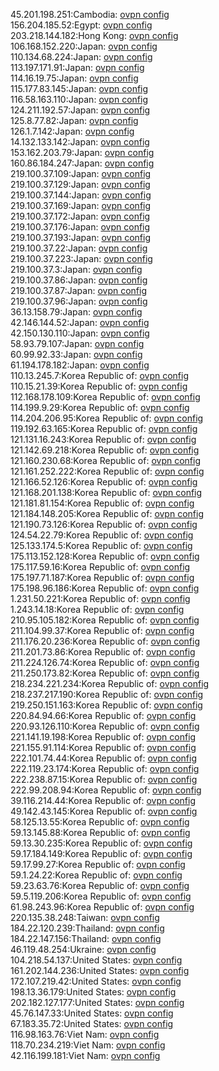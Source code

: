 45.201.198.251:Cambodia: [ovpn config](vpn/45_201_198_251.ovpn)  
156.204.185.52:Egypt: [ovpn config](vpn/156_204_185_52.ovpn)  
203.218.144.182:Hong Kong: [ovpn config](vpn/203_218_144_182.ovpn)  
106.168.152.220:Japan: [ovpn config](vpn/106_168_152_220.ovpn)  
110.134.68.224:Japan: [ovpn config](vpn/110_134_68_224.ovpn)  
113.197.171.91:Japan: [ovpn config](vpn/113_197_171_91.ovpn)  
114.16.19.75:Japan: [ovpn config](vpn/114_16_19_75.ovpn)  
115.177.83.145:Japan: [ovpn config](vpn/115_177_83_145.ovpn)  
116.58.163.110:Japan: [ovpn config](vpn/116_58_163_110.ovpn)  
124.211.192.57:Japan: [ovpn config](vpn/124_211_192_57.ovpn)  
125.8.77.82:Japan: [ovpn config](vpn/125_8_77_82.ovpn)  
126.1.7.142:Japan: [ovpn config](vpn/126_1_7_142.ovpn)  
14.132.133.142:Japan: [ovpn config](vpn/14_132_133_142.ovpn)  
153.162.203.79:Japan: [ovpn config](vpn/153_162_203_79.ovpn)  
160.86.184.247:Japan: [ovpn config](vpn/160_86_184_247.ovpn)  
219.100.37.109:Japan: [ovpn config](vpn/219_100_37_109.ovpn)  
219.100.37.129:Japan: [ovpn config](vpn/219_100_37_129.ovpn)  
219.100.37.144:Japan: [ovpn config](vpn/219_100_37_144.ovpn)  
219.100.37.169:Japan: [ovpn config](vpn/219_100_37_169.ovpn)  
219.100.37.172:Japan: [ovpn config](vpn/219_100_37_172.ovpn)  
219.100.37.176:Japan: [ovpn config](vpn/219_100_37_176.ovpn)  
219.100.37.193:Japan: [ovpn config](vpn/219_100_37_193.ovpn)  
219.100.37.22:Japan: [ovpn config](vpn/219_100_37_22.ovpn)  
219.100.37.223:Japan: [ovpn config](vpn/219_100_37_223.ovpn)  
219.100.37.3:Japan: [ovpn config](vpn/219_100_37_3.ovpn)  
219.100.37.86:Japan: [ovpn config](vpn/219_100_37_86.ovpn)  
219.100.37.87:Japan: [ovpn config](vpn/219_100_37_87.ovpn)  
219.100.37.96:Japan: [ovpn config](vpn/219_100_37_96.ovpn)  
36.13.158.79:Japan: [ovpn config](vpn/36_13_158_79.ovpn)  
42.146.144.52:Japan: [ovpn config](vpn/42_146_144_52.ovpn)  
42.150.130.110:Japan: [ovpn config](vpn/42_150_130_110.ovpn)  
58.93.79.107:Japan: [ovpn config](vpn/58_93_79_107.ovpn)  
60.99.92.33:Japan: [ovpn config](vpn/60_99_92_33.ovpn)  
61.194.178.182:Japan: [ovpn config](vpn/61_194_178_182.ovpn)  
110.13.245.7:Korea Republic of: [ovpn config](vpn/110_13_245_7.ovpn)  
110.15.21.39:Korea Republic of: [ovpn config](vpn/110_15_21_39.ovpn)  
112.168.178.109:Korea Republic of: [ovpn config](vpn/112_168_178_109.ovpn)  
114.199.9.29:Korea Republic of: [ovpn config](vpn/114_199_9_29.ovpn)  
114.204.206.95:Korea Republic of: [ovpn config](vpn/114_204_206_95.ovpn)  
119.192.63.165:Korea Republic of: [ovpn config](vpn/119_192_63_165.ovpn)  
121.131.16.243:Korea Republic of: [ovpn config](vpn/121_131_16_243.ovpn)  
121.142.69.218:Korea Republic of: [ovpn config](vpn/121_142_69_218.ovpn)  
121.160.230.68:Korea Republic of: [ovpn config](vpn/121_160_230_68.ovpn)  
121.161.252.222:Korea Republic of: [ovpn config](vpn/121_161_252_222.ovpn)  
121.166.52.126:Korea Republic of: [ovpn config](vpn/121_166_52_126.ovpn)  
121.168.201.138:Korea Republic of: [ovpn config](vpn/121_168_201_138.ovpn)  
121.181.81.154:Korea Republic of: [ovpn config](vpn/121_181_81_154.ovpn)  
121.184.148.205:Korea Republic of: [ovpn config](vpn/121_184_148_205.ovpn)  
121.190.73.126:Korea Republic of: [ovpn config](vpn/121_190_73_126.ovpn)  
124.54.22.79:Korea Republic of: [ovpn config](vpn/124_54_22_79.ovpn)  
125.133.174.5:Korea Republic of: [ovpn config](vpn/125_133_174_5.ovpn)  
175.113.152.128:Korea Republic of: [ovpn config](vpn/175_113_152_128.ovpn)  
175.117.59.16:Korea Republic of: [ovpn config](vpn/175_117_59_16.ovpn)  
175.197.71.187:Korea Republic of: [ovpn config](vpn/175_197_71_187.ovpn)  
175.198.96.186:Korea Republic of: [ovpn config](vpn/175_198_96_186.ovpn)  
1.231.50.221:Korea Republic of: [ovpn config](vpn/1_231_50_221.ovpn)  
1.243.14.18:Korea Republic of: [ovpn config](vpn/1_243_14_18.ovpn)  
210.95.105.182:Korea Republic of: [ovpn config](vpn/210_95_105_182.ovpn)  
211.104.99.37:Korea Republic of: [ovpn config](vpn/211_104_99_37.ovpn)  
211.176.20.236:Korea Republic of: [ovpn config](vpn/211_176_20_236.ovpn)  
211.201.73.86:Korea Republic of: [ovpn config](vpn/211_201_73_86.ovpn)  
211.224.126.74:Korea Republic of: [ovpn config](vpn/211_224_126_74.ovpn)  
211.250.173.82:Korea Republic of: [ovpn config](vpn/211_250_173_82.ovpn)  
218.234.221.234:Korea Republic of: [ovpn config](vpn/218_234_221_234.ovpn)  
218.237.217.190:Korea Republic of: [ovpn config](vpn/218_237_217_190.ovpn)  
219.250.151.163:Korea Republic of: [ovpn config](vpn/219_250_151_163.ovpn)  
220.84.94.66:Korea Republic of: [ovpn config](vpn/220_84_94_66.ovpn)  
220.93.126.110:Korea Republic of: [ovpn config](vpn/220_93_126_110.ovpn)  
221.141.19.198:Korea Republic of: [ovpn config](vpn/221_141_19_198.ovpn)  
221.155.91.114:Korea Republic of: [ovpn config](vpn/221_155_91_114.ovpn)  
222.101.74.44:Korea Republic of: [ovpn config](vpn/222_101_74_44.ovpn)  
222.119.23.174:Korea Republic of: [ovpn config](vpn/222_119_23_174.ovpn)  
222.238.87.15:Korea Republic of: [ovpn config](vpn/222_238_87_15.ovpn)  
222.99.208.94:Korea Republic of: [ovpn config](vpn/222_99_208_94.ovpn)  
39.116.214.44:Korea Republic of: [ovpn config](vpn/39_116_214_44.ovpn)  
49.142.43.145:Korea Republic of: [ovpn config](vpn/49_142_43_145.ovpn)  
58.125.13.55:Korea Republic of: [ovpn config](vpn/58_125_13_55.ovpn)  
59.13.145.88:Korea Republic of: [ovpn config](vpn/59_13_145_88.ovpn)  
59.13.30.235:Korea Republic of: [ovpn config](vpn/59_13_30_235.ovpn)  
59.17.184.149:Korea Republic of: [ovpn config](vpn/59_17_184_149.ovpn)  
59.17.99.27:Korea Republic of: [ovpn config](vpn/59_17_99_27.ovpn)  
59.1.24.22:Korea Republic of: [ovpn config](vpn/59_1_24_22.ovpn)  
59.23.63.76:Korea Republic of: [ovpn config](vpn/59_23_63_76.ovpn)  
59.5.119.206:Korea Republic of: [ovpn config](vpn/59_5_119_206.ovpn)  
61.98.243.96:Korea Republic of: [ovpn config](vpn/61_98_243_96.ovpn)  
220.135.38.248:Taiwan: [ovpn config](vpn/220_135_38_248.ovpn)  
184.22.120.239:Thailand: [ovpn config](vpn/184_22_120_239.ovpn)  
184.22.147.156:Thailand: [ovpn config](vpn/184_22_147_156.ovpn)  
46.119.48.254:Ukraine: [ovpn config](vpn/46_119_48_254.ovpn)  
104.218.54.137:United States: [ovpn config](vpn/104_218_54_137.ovpn)  
161.202.144.236:United States: [ovpn config](vpn/161_202_144_236.ovpn)  
172.107.219.42:United States: [ovpn config](vpn/172_107_219_42.ovpn)  
198.13.36.179:United States: [ovpn config](vpn/198_13_36_179.ovpn)  
202.182.127.177:United States: [ovpn config](vpn/202_182_127_177.ovpn)  
45.76.147.33:United States: [ovpn config](vpn/45_76_147_33.ovpn)  
67.183.35.72:United States: [ovpn config](vpn/67_183_35_72.ovpn)  
116.98.163.76:Viet Nam: [ovpn config](vpn/116_98_163_76.ovpn)  
118.70.234.219:Viet Nam: [ovpn config](vpn/118_70_234_219.ovpn)  
42.116.199.181:Viet Nam: [ovpn config](vpn/42_116_199_181.ovpn)  
